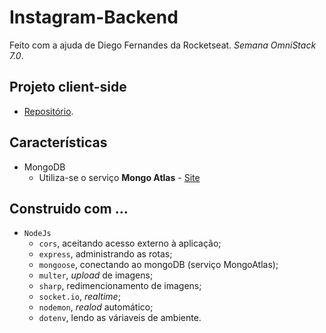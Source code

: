 # Instagram-Backend
Feito com a ajuda de Diego Fernandes da Rocketseat. *Semana OmniStack 7.0*.

## Projeto client-side
- [Repositório](https://github.com/Maycon-PE/Instagram-Frontend "Instagram-Frontend").

## Características
- MongoDB
	- Utiliza-se o serviço **Mongo Atlas** - [Site](https://cloud.mongodb.com "Visitar")

## Construido com ...
- `NodeJs`
  - `cors`, aceitando acesso externo à aplicação;
  - `express`, administrando as rotas;
  - `mongoose`, conectando ao mongoDB (serviço MongoAtlas);
  - `multer`, *upload* de imagens;
  - `sharp`, redimencionamento de imagens;
  - `socket.io`, *realtime*;
  - `nodemon`, *realod* automático;
  - `dotenv`, lendo as váriaveis de ambiente.
  
